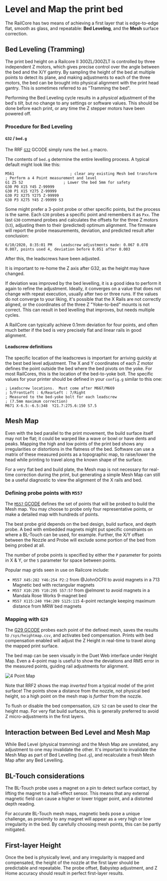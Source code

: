 # Level and Map the print bed

The RailCore has two means of achieving a first layer that is edge-to-edge flat, smooth as glass, and repeatable: **Bed Leveling**, and the **Mesh** surface correction.

## Bed Leveling (Tramming)

The print bed height on a Railcore II 300ZL/300ZLT is controlled by three independent Z motors, which gives precise control over the angle between the bed and the X/Y gantry.
By sampling the height of the bed at multiple points to detect its plane, and making adjustments to each of the three motors, the bed can be brought into physical alignment with the print head gantry.  This is sometimes referred to as "Tramming the bed".

Performing the Bed Leveling cycle results in a *physical* adjustment of the bed's *tilt*, but no change to any settings or software values.  This should be done before each print, or any time the Z stepper motors have been powered off.

### Procedure for Bed Leveling

#### `G32` / `bed.g`

The RRF [`G32`](https://duet3d.dozuki.com/Wiki/Gcode#Section_G32_Run_bed_g_macro) GCODE simply runs the `bed.g` macro.

The contents of `bed.g` determine the entire levelling process.  A typical default might look like this:
```
M561                         ; clear any existing Mesh bed transform
; Perform a 4 Point measurement and level
G1 Z5 S2                  ; Lower the bed 5mm for safety
G30 P0 X15 Y45 Z-99999
G30 P1 X15 Y275 Z-99999
G30 P2 X275 Y275 Z-99999
G30 P3 X275 Y45 Z-99999 S3
```

Some might prefer a 3-point probe or other specific points, but the process is the same.  Each `G30` probes a specific point and remembers it as `Pxx`.
The last `G30` command probes and calculates the offsets for the three Z motors (`S3`), adjusting them to their (predicted) optimum alignment.  The firmware will report the probe measurements, deviation, and predicted result after conclusion:

```6/10/2020, 8:35:01 PM	Leadscrew adjustments made: 0.067 0.078 0.007, points used 4, deviation before 0.051 after 0.003```

After this, the leadscrews have been adjusted.

It is important to re-home the Z axis after G32, as the height may have changed.

If deviation was improved by the bed levelling, it is a good idea to perform it again to refine the adjustment.  Ideally, it converges on a value that does not change with repeat execution, usually after two or three runs.  If the values do not converge to your liking, it's possible that the X Rails are not correctly aligned, or the coordinates of the three Z "Yoke-to-bed" mounts is not correct.  This can result in bed levelling that improves, but needs multiple cycles.

A RailCore can typically achieve 0.1mm deviation for four points, and often much better if the bed is very precisely flat and linear rails in good alignment.

#### Leadscrew definitions

The specific location of the leadscrews is important for arriving quickly at the best bed level adjustment.  The X and Y coordinates of each Z motor defines the point outside the bed where the bed pivots on the yoke.  For most RailCores, this is the location of the bed-to-yoke bolt.
The specific values for your printer should be defined in your `config.g` similar to this one:

```
; Leadscrew locations.  Must come after M667/M669
; 5/FrontLeft : 6/RearLeft : 7/Right
; Measured to the bed-yoke bolt for each leadscrew
; (7.5mm maximum correction)
M671 X-6.5:-6.5:348  Y21.7:275.6:150 S7.5  
```

## Mesh Map 

Even with the bed parallel to the print movement, the build surface itself may not be flat; it could be warped like a wave or bowl or have dents and peaks.  Mapping the high and low points of the print bed shows any irregularities or distortions in the flatness of the bed.  Software can use a matrix of these measured points as a topographic map, to raise/lower the head while printing to travel along the known shape of the surface.

For a very flat bed and build plate, the Mesh map is not necessary for real-time correction during the print, but generating a simple Mesh Map can still be a useful diagnostic to view the alignment of the X rails and bed.

### Defining probe points with `M557`

The [`M557` GCODE](https://duet3d.dozuki.com/Wiki/Gcode#Section_M557_Set_Z_probe_point_or_define_probing_grid) defines the set of points that will be probed to build the Mesh map.  You may choose to probe only four representative points, or make a detailed map with hundreds of points.

The best probe grid depends on the bed design, build surface, and depth probe.  A bed with embedded magnets might put specific constraints on where a BL-Touch can be used, for example.  Further, the X/Y offset between the Nozzle and Probe will exclude some portion of the bed from being probed at all.

The number of probe points is specified by either the `P` parameter for points in X & Y, or the `S` parameter for space between points.

Popular map grids seen in use on Railcore include:
* `M557 X45:282 Y46:254 P2:2` from @JohnOCFII to avoid magnets in a 713 Magnetic bed with rectangular magnets
* `M557 X10:295 Y10:295 S57:57` from @elmoret to avoid magnets in a Mandala Rose Works 9-magnet bed
* `M557 X115:240 Y94:209 S125:115` 4-point rectangle keeping maximum distance from MRW bed magnets

### Mapping with `G29`

The [G29 GCODE](https://duet3d.dozuki.com/Wiki/Gcode#Section_G29_Mesh_bed_probe) probes each point of the defined mesh, saves the results to `/sys/heightmap.csv`, and activates bed compensation.   Prints with bed compensation enabled will adjust the Z Height in real-time to travel along the mapped print surface.

The bed map can be seen visually in the Duet Web interface under Height Map.  Even a 4-point map is useful to show the deviations and RMS error in the measured points, guiding rail adjustments for alignment.

![4 Point Map](./bed_level-4-points.PNG)

Note that RRF2 shows the map *inverted* from a typical model of the print surface!  The points show a distance from the nozzle, not physical bed height, so a high point on the mesh map is *further* from the nozzle.

To flush or disable the bed compensation, `G29 S2` can be used to clear the height map.  For very flat build surfaces, this is generally preferred to avoid Z micro-adjustments in the first layers.

## Interaction between Bed Level and Mesh Map

While Bed Level (physical tramming) and the Mesh Map are unrelated, any adjustment to one may invalidate the other.  It's important to invalidate the Mesh Map as part of Bed Levelling (`bed.g`), and recalculate a fresh Mesh Map after any Bed Levelling.

## BL-Touch considerations

The BL-Touch probe uses a magnet on a pin to detect surface contact, by lifting the magnet to a hall-effect sensor.  This means that any external magnetic field can cause a higher or lower trigger point, and a distorted depth reading.

For accurate BL-Touch mesh maps, magnetic beds pose a unique challenge, as proximity to any magnet will appear as a very high or low irregularity in the bed.  By carefully choosing mesh points, this can be partly mitigated.

## First-layer Height

Once the bed is physically level, and any irregularity is mapped and compensated, the height of the nozzle at the first layer should be predictable and repeatable.  The probe offset, Babystep adjustment, and Z Home accuracy should result in perfect first-layer results.
